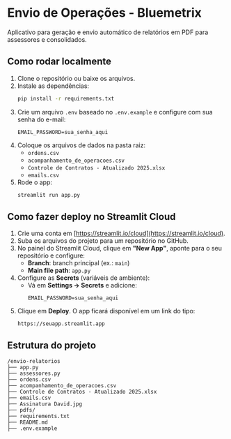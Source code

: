 # Envio de Operações - Bluemetrix

Aplicativo para geração e envio automático de relatórios em PDF para assessores e consolidados.

## Como rodar localmente
1. Clone o repositório ou baixe os arquivos.
2. Instale as dependências:
   ```bash
   pip install -r requirements.txt
   ```
3. Crie um arquivo `.env` baseado no `.env.example` e configure com sua senha do e-mail:
   ```
   EMAIL_PASSWORD=sua_senha_aqui
   ```
4. Coloque os arquivos de dados na pasta raiz:
   - `ordens.csv`
   - `acompanhamento_de_operacoes.csv`
   - `Controle de Contratos - Atualizado 2025.xlsx`
   - `emails.csv`
5. Rode o app:
   ```bash
   streamlit run app.py
   ```

## Como fazer deploy no Streamlit Cloud
1. Crie uma conta em [https://streamlit.io/cloud](https://streamlit.io/cloud).
2. Suba os arquivos do projeto para um repositório no GitHub.
3. No painel do Streamlit Cloud, clique em **"New App"**, aponte para o seu repositório e configure:
   - **Branch**: branch principal (ex.: `main`)
   - **Main file path**: `app.py`
4. Configure as **Secrets** (variáveis de ambiente):
   - Vá em **Settings → Secrets** e adicione:
     ```
     EMAIL_PASSWORD=sua_senha_aqui
     ```
5. Clique em **Deploy**. O app ficará disponível em um link do tipo:
   ```
   https://seuapp.streamlit.app
   ```

## Estrutura do projeto
```
/envio-relatorios
├── app.py
├── assessores.py
├── ordens.csv
├── acompanhamento_de_operacoes.csv
├── Controle de Contratos - Atualizado 2025.xlsx
├── emails.csv
├── Assinatura David.jpg
├── pdfs/
├── requirements.txt
├── README.md
├── .env.example
```
